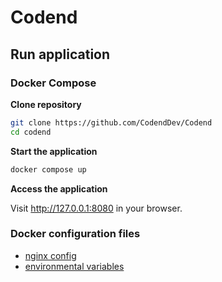 # Codend

## Run application

### Docker Compose

**Clone repository**

```bash
git clone https://github.com/CodendDev/Codend
cd codend
```

**Start the application**

```bash
docker compose up
```

**Access the application**

Visit http://127.0.0.1:8080 in your browser.

### Docker configuration files

* [nginx config](nginx/nginx.conf)
* [environmental variables](.env)